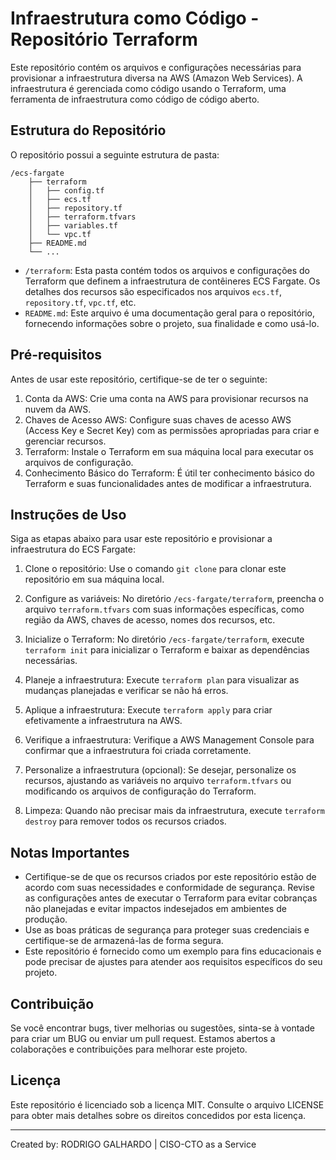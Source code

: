 # Infraestrutura como Código - Repositório Terraform

Este repositório contém os arquivos e configurações necessárias para provisionar a infraestrutura diversa na AWS (Amazon Web Services). A infraestrutura é gerenciada como código usando o Terraform, uma ferramenta de infraestrutura como código de código aberto.

## Estrutura do Repositório

O repositório possui a seguinte estrutura de pasta:

```
/ecs-fargate
    ├── terraform
    │   ├── config.tf
    │   ├── ecs.tf
    │   ├── repository.tf
    │   ├── terraform.tfvars
    │   ├── variables.tf
    │   └── vpc.tf
    ├── README.md
    └── ...
```

- `/terraform`: Esta pasta contém todos os arquivos e configurações do Terraform que definem a infraestrutura de contêineres ECS Fargate. Os detalhes dos recursos são especificados nos arquivos `ecs.tf`, `repository.tf`, `vpc.tf`, etc.
- `README.md`: Este arquivo é uma documentação geral para o repositório, fornecendo informações sobre o projeto, sua finalidade e como usá-lo.

## Pré-requisitos

Antes de usar este repositório, certifique-se de ter o seguinte:

1. Conta da AWS: Crie uma conta na AWS para provisionar recursos na nuvem da AWS.
2. Chaves de Acesso AWS: Configure suas chaves de acesso AWS (Access Key e Secret Key) com as permissões apropriadas para criar e gerenciar recursos.
3. Terraform: Instale o Terraform em sua máquina local para executar os arquivos de configuração.
4. Conhecimento Básico do Terraform: É útil ter conhecimento básico do Terraform e suas funcionalidades antes de modificar a infraestrutura.

## Instruções de Uso

Siga as etapas abaixo para usar este repositório e provisionar a infraestrutura do ECS Fargate:

1. Clone o repositório: Use o comando `git clone` para clonar este repositório em sua máquina local.

2. Configure as variáveis: No diretório `/ecs-fargate/terraform`, preencha o arquivo `terraform.tfvars` com suas informações específicas, como região da AWS, chaves de acesso, nomes dos recursos, etc.

3. Inicialize o Terraform: No diretório `/ecs-fargate/terraform`, execute `terraform init` para inicializar o Terraform e baixar as dependências necessárias.

4. Planeje a infraestrutura: Execute `terraform plan` para visualizar as mudanças planejadas e verificar se não há erros.

5. Aplique a infraestrutura: Execute `terraform apply` para criar efetivamente a infraestrutura na AWS.

6. Verifique a infraestrutura: Verifique a AWS Management Console para confirmar que a infraestrutura foi criada corretamente.

7. Personalize a infraestrutura (opcional): Se desejar, personalize os recursos, ajustando as variáveis no arquivo `terraform.tfvars` ou modificando os arquivos de configuração do Terraform.

8. Limpeza: Quando não precisar mais da infraestrutura, execute `terraform destroy` para remover todos os recursos criados.

## Notas Importantes

- Certifique-se de que os recursos criados por este repositório estão de acordo com suas necessidades e conformidade de segurança. Revise as configurações antes de executar o Terraform para evitar cobranças não planejadas e evitar impactos indesejados em ambientes de produção.
- Use as boas práticas de segurança para proteger suas credenciais e certifique-se de armazená-las de forma segura.
- Este repositório é fornecido como um exemplo para fins educacionais e pode precisar de ajustes para atender aos requisitos específicos do seu projeto.

## Contribuição

Se você encontrar bugs, tiver melhorias ou sugestões, sinta-se à vontade para criar um BUG ou enviar um pull request. Estamos abertos a colaborações e contribuições para melhorar este projeto.

## Licença

Este repositório é licenciado sob a licença MIT. Consulte o arquivo LICENSE para obter mais detalhes sobre os direitos concedidos por esta licença.

---

Created by: RODRIGO GALHARDO | CISO-CTO as a Service